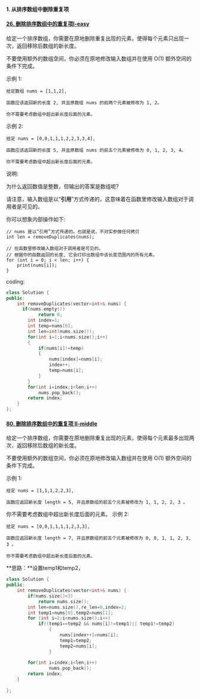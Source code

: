 #### 1. 从排序数组中删除重复项

#### [26. 删除排序数组中的重复项I-easy](https://leetcode-cn.com/problems/remove-duplicates-from-sorted-array/)

给定一个排序数组，你需要在原地删除重复出现的元素，使得每个元素只出现一次，返回移除后数组的新长度。

不要使用额外的数组空间，你必须在原地修改输入数组并在使用 O(1) 额外空间的条件下完成。

示例 1:

```
给定数组 nums = [1,1,2], 

函数应该返回新的长度 2, 并且原数组 nums 的前两个元素被修改为 1, 2。 

你不需要考虑数组中超出新长度后面的元素。
```

示例 2:

```
给定 nums = [0,0,1,1,1,2,2,3,3,4],

函数应该返回新的长度 5, 并且原数组 nums 的前五个元素被修改为 0, 1, 2, 3, 4。

你不需要考虑数组中超出新长度后面的元素。
```

说明:

为什么返回数值是整数，但输出的答案是数组呢?

请注意，输入数组是以“**引用**”方式传递的，这意味着在函数里修改输入数组对于调用者是可见的。

你可以想象内部操作如下:

```
// nums 是以“引用”方式传递的。也就是说，不对实参做任何拷贝
int len = removeDuplicates(nums);

// 在函数里修改输入数组对于调用者是可见的。
// 根据你的函数返回的长度, 它会打印出数组中该长度范围内的所有元素。
for (int i = 0; i < len; i++) {
    print(nums[i]);
}
```



coding:

```c++
class Solution {
public:
    int removeDuplicates(vector<int>& nums) {
      if(nums.empty())
            return 0;
        int index=1;
        int temp=nums[0];
        int len=int(nums.size());
        for(int i=1;i<nums.size();i++)
        {
            if(nums[i]!=temp)
            {
                nums[index]=nums[i];
                index++;
                temp=nums[i];
            }
        }
        for(int i=index;i<len;i++)
            nums.pop_back();
        return index;
    }
};
```

#### [80. 删除排序数组中的重复项 II-middle](https://leetcode-cn.com/problems/remove-duplicates-from-sorted-array-ii/)

给定一个排序数组，你需要在原地删除重复出现的元素，使得每个元素最多出现两次，返回移除后数组的新长度。

不要使用额外的数组空间，你必须在原地修改输入数组并在使用 O(1) 额外空间的条件下完成。

示例 1:

```
给定 nums = [1,1,1,2,2,3],

函数应返回新长度 length = 5, 并且原数组的前五个元素被修改为 1, 1, 2, 2, 3 。
```

你不需要考虑数组中超出新长度后面的元素。
示例 2:

```
给定 nums = [0,0,1,1,1,1,2,3,3],

函数应返回新长度 length = 7, 并且原数组的前五个元素被修改为 0, 0, 1, 1, 2, 3, 3 。

你不需要考虑数组中超出新长度后面的元素。
```

**思路：**设置temp1和temp2，

```c++
class Solution {
public:
    int removeDuplicates(vector<int>& nums) {
        if(nums.size()<3)
            return nums.size();
        int len=nums.size(),re_len=0,index=2;
        int temp1=nums[0],temp2=nums[1];
        for (int i=2;i<nums.size();i++)
            if((temp1==temp2 && nums[i]!=temp1)|| temp1!=temp2)
                {
                    nums[index++]=nums[i];
                    temp1=temp2;
                    temp2=nums[i];
                }
            
        for(int i=index;i<len;i++)
                nums.pop_back();
        return index;
    } 
    
};
```

